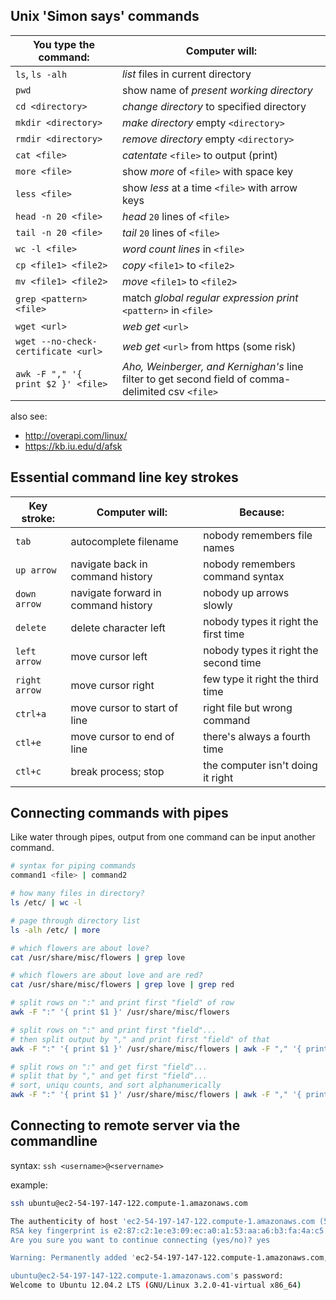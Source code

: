 ## Unix 'Simon says' commands

You type the command: | Computer will:
------------------------------|------
`ls`, `ls -alh` | _list_ files in current directory 
`pwd` | show name of _present working directory_
`cd <directory>` | _change directory_ to specified directory
`mkdir <directory>` | _make directory_ empty `<directory>`
`rmdir <directory>` | _remove directory_ empty `<directory>`
`cat <file>` | _catentate_ `<file>` to output (print)
`more <file>` | show _more_ of `<file>` with space key
`less <file>` | show _less_ at a time `<file>` with arrow keys
`head -n 20 <file>` | _head_ `20` lines of `<file>`
`tail -n 20 <file>` | _tail_ `20` lines of `<file>`
`wc -l <file>` | _word count lines_ in `<file>`
`cp <file1> <file2>` | _copy_ `<file1>` to `<file2>`
`mv <file1> <file2>` | _move_ `<file1>` to `<file2>`
`grep <pattern> <file>` | match _global regular expression print_ `<pattern>` in `<file>`
`wget <url>` | _web get_ `<url>`
`wget --no-check-certificate <url>` | _web get_ `<url>` from https (some risk)
`awk -F "," '{ print $2 }' <file>` | _Aho, Weinberger, and Kernighan's_ line filter to get second field of comma-delimited csv `<file>`

also see: 
- http://overapi.com/linux/
- https://kb.iu.edu/d/afsk

## Essential command line key strokes

Key stroke: | Computer will:   | Because:
------------|------------------|----------
`tab`     | autocomplete filename | nobody remembers file names
`up arrow`  | navigate back in command history | nobody remembers command syntax
`down arrow` | navigate forward in command history | nobody up arrows slowly
`delete`      | delete character left | nobody types it right the first time
`left arrow`  | move cursor left | nobody types it right the second time
`right arrow` | move cursor right | few type it right the third time
`ctrl+a`  | move cursor to start of line | right file but wrong command
`ctl+e`   | move cursor to end of line | there's always a fourth time
`ctl+c`   | break process; stop | the computer isn't doing it right

## Connecting commands with pipes
Like water through pipes, output from one command can be input another command.

```bash
# syntax for piping commands
command1 <file> | command2

# how many files in directory?
ls /etc/ | wc -l

# page through directory list
ls -alh /etc/ | more

# which flowers are about love?
cat /usr/share/misc/flowers | grep love

# which flowers are about love and are red?
cat /usr/share/misc/flowers | grep love | grep red

# split rows on ":" and print first "field" of row
awk -F ":" '{ print $1 }' /usr/share/misc/flowers 

# split rows on ":" and print first "field"...
# then split output by "," and print first "field" of that
awk -F ":" '{ print $1 }' /usr/share/misc/flowers | awk -F "," '{ print $1 }'

# split rows on ":" and get first "field"...
# split that by "," and get first "field"...
# sort, uniqu counts, and sort alphanumerically
awk -F ":" '{ print $1 }' /usr/share/misc/flowers | awk -F "," '{ print $1 }' | sort | uniq -c | sort -n

```

## Connecting to remote server via the commandline
syntax: `ssh <username>@<servername>`

example: 
```bash
ssh ubuntu@ec2-54-197-147-122.compute-1.amazonaws.com

The authenticity of host 'ec2-54-197-147-122.compute-1.amazonaws.com (54.197.147.122)' can't be established.
RSA key fingerprint is e2:87:c2:1e:e3:09:ec:a0:a1:53:aa:a6:b3:fa:4a:c5.
Are you sure you want to continue connecting (yes/no)? yes

Warning: Permanently added 'ec2-54-197-147-122.compute-1.amazonaws.com,54.197.147.122' (RSA) to the list of known hosts.

ubuntu@ec2-54-197-147-122.compute-1.amazonaws.com's password:
Welcome to Ubuntu 12.04.2 LTS (GNU/Linux 3.2.0-41-virtual x86_64)
```
